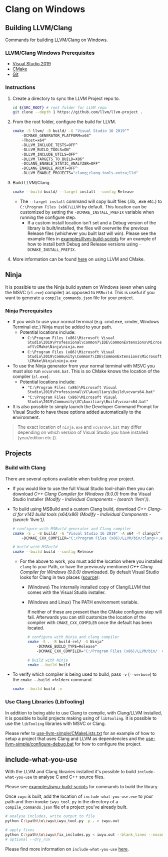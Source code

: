 # Clang on Windows

## Building LLVM/Clang

Commands for building LLVM/Clang on Windows.

### LLVM/Clang Windows Prerequisites

- [Visual Studio 2019](https://visualstudio.microsoft.com/downloads/)
- [CMake](https://cmake.org/download/)
- [Git](https://git-scm.com/downloads)

### Instructions

1. Create a directory to sync the LLVM Project repo to.

    ```bash
    cd ${SRC_ROOT} # root folder for LLVM repo
    git clone --depth 1 https://github.com/llvm/llvm-project .
    ```

2. From the root folder, configure the build for LLVM.

    ```bash
    cmake -S llvm/ -B build/ -G "Visual Studio 16 2019"^
        -DCMAKE_GENERATOR_PLATFORM=x64^
        -Thost=x64^
        -DLLVM_INCLUDE_TESTS=OFF^
        -DLLVM_BUILD_TOOLS=ON^
        -DLLVM_INCLUDE_UTILS=OFF^
        -DLLVM_TARGETS_TO_BUILD=X86^
        -DCLANG_ENABLE_STATIC_ANALYZER=OFF^
        -DCLANG_ENABLE_ARCMT=OFF^
        -DLLVM_ENABLE_PROJECTS="clang;clang-tools-extra;lld"
    ```

3. Build LLVM/Clang.

    ```bash
    cmake --build build/ --target install --config Release
    ```

    - The `--target install` command will copy built files (.lib, .exe etc.) to `C:\Program Files (x86)\LLVM` by default. This location can be customized by setting the `-DCMAKE_INSTALL_PREFIX` variable when running the configure step.
        - If a custom install location isn't set and a Debug version of the library is built/installed, the files will overwrite the previous Release files (whichever you built last will win). Please see the example files in [examples/llvm-build-scripts](examples/llvm-build-scripts) for an example of how to install both Debug and Release versions using `-DCMAKE_INSTALL_PREFIX`.

4. More information can be found [here](https://llvm.org/docs/CMake.html) on using LLVM and CMake.

## Ninja

It is possible to use the Ninja build system on Windows (even when using the MSVC (`cl.exe`) compiler) as opposed to `MSBuild`. This is useful if you want to generate a `compile_commands.json` file for your project.

### Ninja Prerequisites

- If you wish to use your normal terminal (e.g. cmd.exe, cmder, Windows Terminal etc.) Ninja must be added to your path.
    - Potential locations include:
      - `C:\Program Files (x86)\Microsoft Visual Studio\2019\Professional\Common7\IDE\CommonExtensions\Microsoft\CMake\Ninja\ninja.exe`
      - `C:\Program Files (x86)\Microsoft Visual Studio\2019\Community\Common7\IDE\CommonExtensions\Microsoft\CMake\Ninja\ninja.exe`
- To use the Ninja generator from your normal terminal with MSVC you must also run `vcvars64.bat`. This is so CMake knows the location of the compiler (`cl.exe`).
    - Potential locations include:
      - `"C:\Program Files (x86)\Microsoft Visual Studio\2019\Professional\VC\Auxiliary\Build\vcvars64.bat"`
      - `"C:\Program Files (x86)\Microsoft Visual Studio\2019\Community\VC\Auxiliary\Build\vcvars64.bat"`
- It is also possible to simply launch the Developer Command Prompt for Visual Studio to have these options added automatically to the environment.

> The exact location of `ninja.exe` and `vcvars64.bat` may differ depending on which version of Visual Studio you have installed (year/edition etc.)).

## Projects

### Build with Clang

There are several options available when building your project.

- If you would like to use the full Visual Studio tool-chain then you can download _C++ Clang Compiler for Windows (9.0.0)_ from the Visual Studio Installer _(Modify - Individual Components - (search 'llvm'))_.
- To build using MSBuild and a custom Clang build, download _C++ Clang-cl for v142 build tools (x64/x86)_ _(Modify - Individual Components - (search 'llvm'))_.

    ```bash
    # configure with MSBuild generator and Clang compiler
    cmake -S . -B build/ -G "Visual Studio 16 2019" -A x64 -T clangcl^
        -DCMAKE_CXX_COMPILER="C:/Program Files (x86)/LLVM/bin/clang++.exe" # optional - custom Clang location

    # build with MSBuild
    cmake --build build --config Release
    ```

  - For the above to work, you must add the location where you installed `clang` to your Path, or have the previously mentioned _C++ Clang Compiler for Windows (9.0.0)_ downloaded. By default Visual Studio looks for Clang in two places ([source](https://docs.microsoft.com/en-us/cpp/build/clang-support-cmake)):
    - (Windows) The internally installed copy of Clang/LLVM that comes with the Visual Studio installer.
    - (Windows and Linux) The PATH environment variable.

        If neither of these are present than the CMake configure step will fail. Afterwards you can still customize the location of the compiler with `CMAKE_CXX_COMPILER` once the default has been located.

      ```bash
      # configure with Ninja and clang compiler
      cmake -S . -B build-rel/ -G Ninja^
          -DCMAKE_BUILD_TYPE=Release^
          -DCMAKE_CXX_COMPILER="C:/Program Files (x86)/LLVM/bin/  clang-cl.exe"^

      # build with Ninja
      cmake --build build
      ```

- To verify which compiler is being used to build, pass `-v` (`--verbose`) to the `cmake --build <folder>` command.

    ```bash
    cmake --build build -v
    ```

### Use Clang Libraries (LibTooling)

In addition to being able to use Clang to compile, with Clang/LLVM installed, it is possible to build projects making using of `libTooling`. It is possible to use the `libTooling` libraries with MSVC or Clang.

Please refer to [use-llvm-simple/CMakeLists.txt](projects/use-llvm-simple/CMakeLists.txt) for an example of how to setup a project that uses Clang and LLVM as dependencies and the [use-llvm-simple/configure-debug.bat](projects/use-llvm-simple/configure-debug.bat) for how to configure the project.

## include-what-you-use

With the LLVM and Clang libraries installed it's possible to build `include-what-you-use` to analyse C and C++ source files.

Please see [examples/iwyu-build-scripts](examples/iwyu-build-scripts) for commands to build the library.

Once `iwyu` is built, add the location of `include-what-you-use.exe` to your path and then invoke `iwyu_tool.py` in the directory of a `compile_commands.json` file of a project you've already built.

```bash
# analyse includes, write output to file
python C:\path\to\iwyu\iwyu_tool.py -p . > iwyu.out

# apply fixes
python C:\path\to\iwyu\fix_includes.py < iwyu.out --blank_lines --nocomments --reorder
# optional --dry_run
```

Please find more information on `include-what-you-use` [here](https://github.com/include-what-you-use/include-what-you-use/blob/master/README.md).
